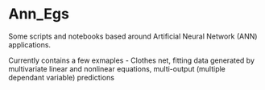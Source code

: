 # Ann_Egs

Some scripts and notebooks based around Artificial Neural Network (ANN) applications.

Currently contains a few exmaples - Clothes net, fitting data generated by multivariate linear and nonlinear equations, multi-output (multiple dependant variable) predictions


